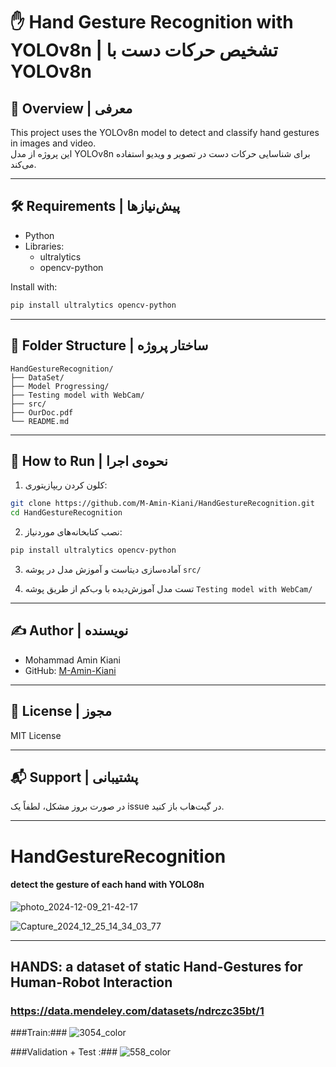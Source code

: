 
# ✋ Hand Gesture Recognition with YOLOv8n | تشخیص حرکات دست با YOLOv8n

## 📌 Overview | معرفی

This project uses the YOLOv8n model to detect and classify hand gestures in images and video.  
این پروژه از مدل YOLOv8n برای شناسایی حرکات دست در تصویر و ویدیو استفاده می‌کند.

---

## 🛠️ Requirements | پیش‌نیازها

- Python
- Libraries:
  - ultralytics
  - opencv-python

Install with:
```bash
pip install ultralytics opencv-python
```

---

## 📂 Folder Structure | ساختار پروژه

```
HandGestureRecognition/
├── DataSet/
├── Model Progressing/
├── Testing model with WebCam/
├── src/
├── OurDoc.pdf
└── README.md
```

---

## 🚀 How to Run | نحوه‌ی اجرا

1. کلون کردن ریپازیتوری:
```bash
git clone https://github.com/M-Amin-Kiani/HandGestureRecognition.git
cd HandGestureRecognition
```

2. نصب کتابخانه‌های موردنیاز:
```bash
pip install ultralytics opencv-python
```

3. آماده‌سازی دیتاست و آموزش مدل در پوشه `src/`

4. تست مدل آموزش‌دیده با وب‌کم از طریق پوشه `Testing model with WebCam/`

---

## ✍️ Author | نویسنده

- Mohammad Amin Kiani  
- GitHub: [M-Amin-Kiani](https://github.com/M-Amin-Kiani)

---

## 📄 License | مجوز

MIT License

---

## 📬 Support | پشتیبانی

در صورت بروز مشکل، لطفاً یک issue در گیت‌هاب باز کنید.

------------------------------------------------------------------------------------------------------------------------------------------
# HandGestureRecognition
#### detect the gesture of each hand with YOLO8n ####

![photo_2024-12-09_21-42-17](https://github.com/user-attachments/assets/afb5b8b6-aec7-4ef0-b232-0c7b4857db03)

![Capture_2024_12_25_14_34_03_77](https://github.com/user-attachments/assets/94542abb-8a48-48ef-a32e-4f02f5811f73)

--------------------------------------------------------------------------
## HANDS: a dataset of static Hand-Gestures for Human-Robot Interaction ##
### https://data.mendeley.com/datasets/ndrczc35bt/1 ###

###Train:###
![3054_color](https://github.com/user-attachments/assets/445684fb-f720-4c29-a360-c5c2e2c5b359)

###Validation + Test :###
![558_color](https://github.com/user-attachments/assets/60f22feb-8270-4939-95a8-b757b718ea6c)

